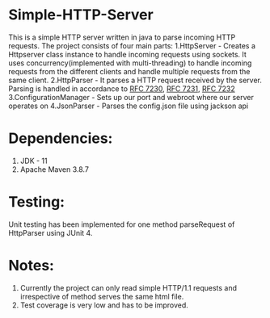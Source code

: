 # Simple-HTTP-Server
This is a simple HTTP server written in java to parse incoming HTTP requests.
The project consists of four main parts:
1.HttpServer - Creates a Httpserver class instance to handle incoming requests using sockets. It uses concurrency(implemented with multi-threading) to handle incoming requests from the different clients and handle multiple requests from the same client.
2.HttpParser - It parses a HTTP request received by the server. Parsing is handled in accordance to [RFC 7230](https://datatracker.ietf.org/doc/html/rfc7230), [RFC 7231](https://datatracker.ietf.org/doc/html/rfc7231), [RFC 7232](https://datatracker.ietf.org/doc/html/rfc7232)
3.ConfigurationManager - Sets up our port and webroot where our server operates on
4.JsonParser - Parses the config.json file using jackson api

# Dependencies:
1. JDK - 11
2. Apache Maven 3.8.7

# Testing:
Unit testing has been implemented for one method parseRequest of HttpParser using JUnit 4.

# Notes:
1. Currently the project can only read simple HTTP/1.1 requests and irrespective of method serves the same html file.
2. Test coverage is very low and has to be improved.
